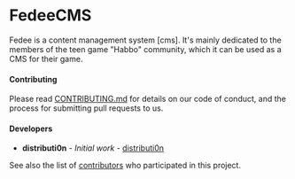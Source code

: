 # FedeeCMS

Fedee is a content management system [cms]. It's mainly dedicated to the members of the teen game "Habbo" community, which it can be used as a CMS for their game.

#### Contributing

Please read [CONTRIBUTING.md](https://github.com/distributi0n/fedee-cms/blob/master/CONTRIBUTING.md) for details on our code of conduct, and the process for submitting pull requests to us.

#### Developers

* **distributi0n** - *Initial work* - [distributi0n](https://github.com/distributi0n)

See also the list of [contributors](https://github.com/distributi0n/fedee-cms/graphs/contributors) who participated in this project.
